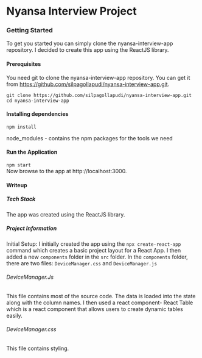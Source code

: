 # Nyansa Interview Project

### Getting Started

To get you started you can simply clone the nyansa-interview-app repository. I decided to create this app using the ReactJS library.

#### Prerequisites

You need git to clone the nyansa-interview-app repository. You can get it from https://github.com/silpagollapudi/nyansa-interview-app.git.

`git clone https://github.com/silpagollapudi/nyansa-interview-app.git` <br>
`cd nyansa-interview-app`

#### Installing dependencies

`npm install`

node_modules - contains the npm packages for the tools we need

#### Run the Application

`npm start` <br>
Now browse to the app at http://localhost:3000.

#### Writeup

##### Tech Stack
The app was created using the ReactJS library.

##### Project Information
Initial Setup: I initially created the app using the `npx create-react-app` command which creates a basic project layout for a React App. I then added a new `components` folder in the `src` folder. In the `components` folder, there are two files: `DeviceManager.css` and `DeviceManager.js`

###### DeviceManager.Js
This file contains most of the source code. The data is loaded into the state along with the column names. I then used a react component- React Table which is a react component that allows users to create dynamic tables easily.

###### DeviceManager.css
This file contains styling.
